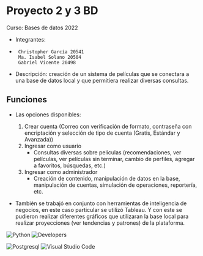 # Proyecto 2 y 3 BD
Curso: Bases de datos 2022
- Integrantes: 
-      Christopher García 20541
       Ma. Isabel Solano 20504
       Gabriel Vicente 20498
- Descripción: creación de un sistema de películas que se conectara a una base de datos local y que permitiera realizar diversas consultas.

## Funciones
- Las opciones disponibles:
    1) Crear cuenta (Correo con verificación de formato, contraseña con encriptación y selección de tipo de cuenta (Gratis, Estándar y Avanzada))
    2) Ingresar como usuario
        - Consultas diversas sobre películas (recomendaciones, ver películas, ver películas sin terminar, cambio de perfiles, agregar a favoritos, búsquedas, etc.)
    3) Ingresar como administrador
        - Creación de contenido, manipulación de datos en la base, manipulación de cuentas, simulación de operaciones, reportería, etc.
       
- También se trabajó en conjunto con herramientas de inteligencia de negocios, en este caso particular se utilizó Tableau. Y con este se pudieron realizar diferentes gráficos que utilizaran la base local para realizar proyecciones (ver tendencias y patrones) de la plataforma.
    
![Python](http://ForTheBadge.com/images/badges/made-with-python.svg)
![Developers](http://ForTheBadge.com/images/badges/built-by-developers.svg)

![Postgresql](https://img.shields.io/badge/PostgreSQL-316192?style=for-the-badge&logo=postgresql&logoColor=white)
![Visual Studio Code](https://img.shields.io/badge/Visual_Studio_Code-0078D4?style=for-the-badge&logo=visual%20studio%20code&logoColor=white)
